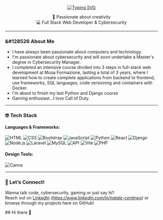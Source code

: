 <p align="center">
<a href="https://git.io/typing-svg"><img src="https://readme-typing-svg.demolab.com?font=Caveat&weight=600&size=35&pause=1000&color=67A759&center=true&vCenter=true&width=435&lines=Hi+there!++;I'm+Natale+Centineo+" alt="Typing SVG" /></a>
</p>

<p align="center">
🎨 Passionate about creativity <br/>
💻 Full Stack Web Developer & Cybersecurity <br/>
</p>

---

### &#128526 About Me

<ul>
  <li>I have always been passionate about computers and technology.</li>
  <li>I'm passionate about cybersecurity and will soon undertake a Master's degree in Cybersecurity Manager.</li>
  <li>I completed an intensive course divided into 3 steps in full-stack web development at Musa Formazione, lasting a total of 3 years, where I learned how to create complete applications from backend to frontend, use frameworks, SQL languages, code versioning and containers with Docker.</li>
  <li>I'm about to finish my last Python and Django course</li>
  <li>Gaming enthusiast...I love Call of Duty.</li>
</ul>

---

### 🤓 Tech Stack

#### Languages & Frameworks:

![HTML](https://img.shields.io/badge/-HTML-E34F26?style=flat-square&logo=html5&logoColor=white)
![CSS](https://img.shields.io/badge/-CSS-1572B6?style=flat-square&logo=css3)
![Bootstrap](https://img.shields.io/badge/-Bootstrap-7952B3?style=flat-square&logo=bootstrap&logoColor=white)
![JavaScript](https://img.shields.io/badge/-JavaScript-F7DF1E?style=flat-square&logo=javascript&logoColor=black)
![Python](https://img.shields.io/badge/-Python-3178C6?style=flat-square&logo=typescript)
![React](https://img.shields.io/badge/-React-61DAFB?style=flat-square&logo=react&logoColor=black)
![Django](https://img.shields.io/badge/-Django-FF4785?style=flat-square&logo=storybook&logoColor=white)
![Node.js](https://img.shields.io/badge/-Node.js-339933?style=flat-square&logo=node.js)
![Laravel](https://img.shields.io/badge/-Laravel-000000?style=flat-square&logo=express&logoColor=white)
![MySQL](https://img.shields.io/badge/-MySQL-4479A1?style=flat-square&logo=mysql&logoColor=white)
![API](https://img.shields.io/badge/-API-FFCA28?style=flat-square&logo=json)
![Vite](https://img.shields.io/badge/-Vite-646CFF?style=flat-square&logo=vite&logoColor=white)
![PHP](https://img.shields.io/badge/-PHP-646CFF?style=flat-square&logo=vite&logoColor=white)

#### Design Tools:

![Canva](https://img.shields.io/badge/-Canva-00C4CC?style=flat-square&logo=canva&logoColor=white)

---

<!-- ### ✨ Currently Working On

📝 A personal project: a **Dm-Bag** and **Retroviews-app** that blends functionality with delightful UI — built using **React**, **TypeScript**, and a touch of design thinking.

--- -->

### 💌 Let’s Connect!

Wanna talk code, cybersecurity, gaming or just say hi?  
Reach out on [LinkedIn](#) _(https://www.linkedin.com/in/natale-centineo)_ or browse through my projects here on GitHub!

</div>## Hi there 👋

<!--
**Natale-Centineo/Natale-Centineo** is a ✨ _special_ ✨ repository because its `README.md` (this file) appears on your GitHub profile.

Here are some ideas to get you started:

- 🔭 I’m currently working on ...
- 🌱 I’m currently learning ...
- 👯 I’m looking to collaborate on ...
- 🤔 I’m looking for help with ...
- 💬 Ask me about ...
- 📫 How to reach me: ...
- 😄 Pronouns: ...
- ⚡ Fun fact: ...
-->
